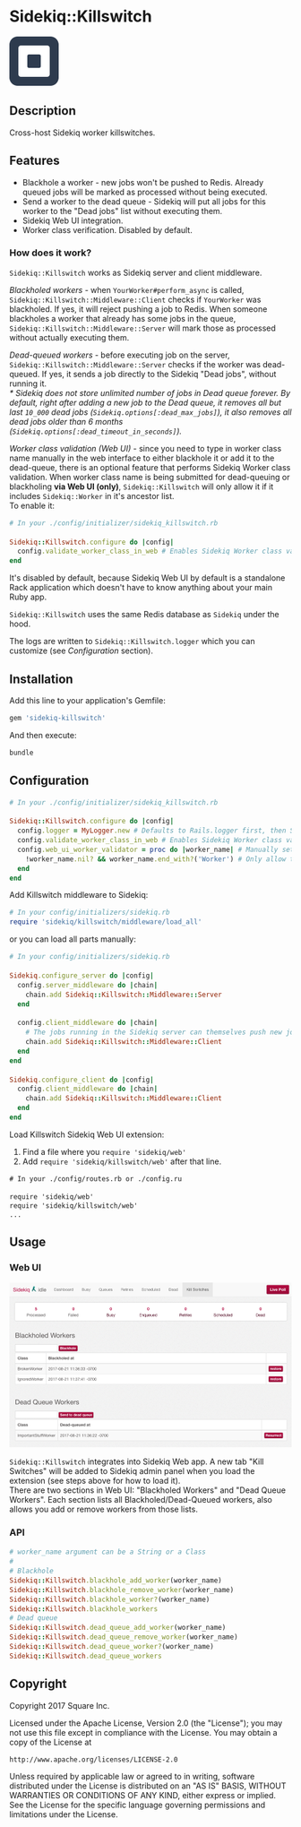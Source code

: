 # Sidekiq::Killswitch
![Brought to you by Square](https://github.com/square/sidekiq-killswitch/raw/master/examples/square-logo.svg)

## Description

Cross-host Sidekiq worker killswitches. 

## Features
- Blackhole a worker - new jobs won't be pushed to Redis. Already queued jobs will be marked as processed without being executed.
- Send a worker to the dead queue - Sidekiq will put all jobs for this worker to the "Dead jobs" list without executing them.
- Sidekiq Web UI integration.
- Worker class verification. Disabled by default.


### How does it work?

`Sidekiq::Killswitch` works as Sidekiq server and client middleware.

*Blackholed workers* - when `YourWorker#perform_async` is called, `Sidekiq::Killswitch::Middleware::Client` checks 
if `YourWorker` was blackholed. If yes, it will reject pushing a job to Redis. When someone blackholes a worker that 
already has some jobs in the queue, `Sidekiq::Killswitch::Middleware::Server` will mark those as processed without 
actually executing them. 
    
*Dead-queued workers* - before executing job on the server, `Sidekiq::Killswitch::Middleware::Server` checks if the worker
was dead-queued. If yes, it sends a job directly to the Sidekiq "Dead jobs", without running it.  
_\* Sidekiq does not store unlimited number of jobs in Dead queue forever. 
By default, right after adding a new job to the Dead queue, 
it removes all but last `10_000` dead jobs (`Sidekiq.options[:dead_max_jobs]`),
it also removes all dead jobs older than 6 months (`Sidekiq.options[:dead_timeout_in_seconds]`)._  

*Worker class validation (Web UI)* - since you need to type in worker class name manually in the web interface to either 
blackhole it or add it to the dead-queue, there is an optional feature that performs Sidekiq Worker class validation.
When worker class name is being submitted for dead-queuing or blackholing **via Web UI (only)**, 
`Sidekiq::Killswitch` will only allow it if it includes `Sidekiq::Worker` in it's ancestor list.    
To enable it:
```ruby
# In your ./config/initializer/sidekiq_killswitch.rb 

Sidekiq::Killswitch.configure do |config|
  config.validate_worker_class_in_web # Enables Sidekiq Worker class validation in Web UI. Optional. Disabled by default.
end
```

It's disabled by default, because Sidekiq Web UI by default is a standalone Rack application which doesn't have to know
anything about your main Ruby app. 
 

`Sidekiq::Killswitch` uses the same Redis database as `Sidekiq` under the hood.    

The logs are written to `Sidekiq::Killswitch.logger` which you can customize (see *Configuration* section).


## Installation

Add this line to your application's Gemfile:
```ruby
gem 'sidekiq-killswitch'
```
And then execute:
```ruby
bundle
```

## Configuration
```ruby
# In your ./config/initializer/sidekiq_killswitch.rb 

Sidekiq::Killswitch.configure do |config|
  config.logger = MyLogger.new # Defaults to Rails.logger first, then Sidekiq.logger. Optional.
  config.validate_worker_class_in_web # Enables Sidekiq Worker class validation in Web UI. Optional. Disabled by default.
  config.web_ui_worker_validator = proc do |worker_name| # Manually set Web UI worker class validator
    !worker_name.nil? && worker_name.end_with?('Worker') # Only allow to dead-queue/blackhole classes that end with "Worker" suffix. <= bad idea, only used here as an example.
  end
end
```

Add Killswitch middleware to Sidekiq:
```ruby
# In your config/initializers/sidekiq.rb
require 'sidekiq/killswitch/middleware/load_all'
```
or you can load all parts manually:
```ruby
# In your config/initializers/sidekiq.rb
 
Sidekiq.configure_server do |config|
  config.server_middleware do |chain|
    chain.add Sidekiq::Killswitch::Middleware::Server
  end

  config.client_middleware do |chain|
    # The jobs running in the Sidekiq server can themselves push new jobs to Sidekiq.
    chain.add Sidekiq::Killswitch::Middleware::Client 
  end  
end

Sidekiq.configure_client do |config|
  config.client_middleware do |chain|
    chain.add Sidekiq::Killswitch::Middleware::Client
  end
end
```

Load Killswitch Sidekiq Web UI extension: 
1. Find a file where you `require 'sidekiq/web'`
2. Add `require 'sidekiq/killswitch/web'` after that line.
```
# In your ./config/routes.rb or ./config.ru 

require 'sidekiq/web'
require 'sidekiq/killswitch/web'
... 
```

## Usage

### Web UI
![Web UI](https://github.com/square/sidekiq-killswitch/raw/master/examples/killswitch-web-ui.png)

`Sidekiq::Killswitch` integrates into Sidekiq Web app. A new tab "Kill Switches" will be added to Sidekiq admin panel
when you load the extension (see steps above for how to load it).   
There are two sections in Web UI: "Blackholed Workers" and "Dead Queue Workers". Each section lists all Blackholed/Dead-Queued
workers, also allows you add or remove workers from those lists.

### API
```ruby
# worker_name argument can be a String or a Class
#
# Blackhole
Sidekiq::Killswitch.blackhole_add_worker(worker_name) 
Sidekiq::Killswitch.blackhole_remove_worker(worker_name)
Sidekiq::Killswitch.blackhole_worker?(worker_name)
Sidekiq::Killswitch.blackhole_workers
# Dead queue
Sidekiq::Killswitch.dead_queue_add_worker(worker_name)
Sidekiq::Killswitch.dead_queue_remove_worker(worker_name)
Sidekiq::Killswitch.dead_queue_worker?(worker_name)
Sidekiq::Killswitch.dead_queue_workers
```

## Copyright

Copyright 2017 Square Inc.
 
Licensed under the Apache License, Version 2.0 (the "License");
you may not use this file except in compliance with the License.
You may obtain a copy of the License at
 
    http://www.apache.org/licenses/LICENSE-2.0
 
Unless required by applicable law or agreed to in writing, software
distributed under the License is distributed on an "AS IS" BASIS,
WITHOUT WARRANTIES OR CONDITIONS OF ANY KIND, either express or implied.
See the License for the specific language governing permissions and
limitations under the License.
